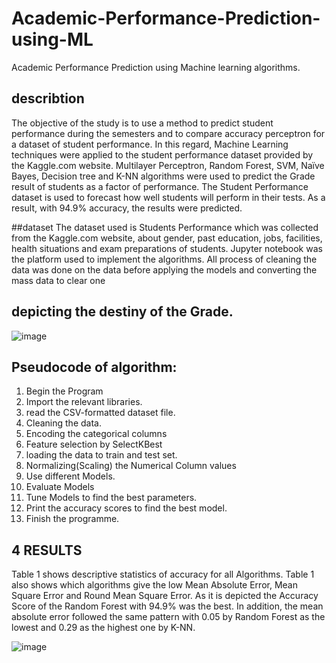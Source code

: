 # Academic-Performance-Prediction-using-ML
Academic Performance Prediction using Machine learning algorithms.

## describtion
The objective of the study is to use a method to predict student performance during the semesters and to compare accuracy perceptron for a dataset of student performance. In this regard, Machine Learning techniques were applied to the student performance dataset provided by the Kaggle.com website. Multilayer Perceptron, Random Forest, SVM, Naïve Bayes, Decision tree and K-NN algorithms were used to predict the Grade result of students as a factor of performance. The Student Performance dataset is used to forecast how well students will perform in their tests. As a result, with 94.9% accuracy, the results were predicted.


##dataset 
The dataset used is Students Performance which was collected from the Kaggle.com website, about gender, past education, jobs, facilities, health situations and exam preparations of students. Jupyter notebook was the platform used to implement the algorithms.
All process of cleaning the data was done on the data before applying the models and converting the mass data to clear one


 
## depicting the destiny of the Grade. 
![image](https://user-images.githubusercontent.com/9671082/229552600-6631d281-732d-44b7-a047-4d128722a376.png)


## Pseudocode of algorithm:
1.	Begin the Program
2.	Import the relevant libraries.
3.	read the CSV-formatted dataset file.
4.	Cleaning the data.
5.	Encoding the categorical columns
6.	Feature selection by SelectKBest
7.	loading the data to train and test set.
8.	Normalizing(Scaling) the Numerical Column values
9.	Use different Models.
10.	Evaluate Models
11.	Tune Models to find the best parameters.
12.	Print the accuracy scores to find the best model.
13.	Finish the programme.

## 4	RESULTS
Table 1 shows descriptive statistics of accuracy for all Algorithms. Table 1 also shows which algorithms give the low Mean Absolute Error, Mean Square Error and Round Mean Square Error. As it is depicted the Accuracy Score of the Random Forest with 94.9% was the best. In addition, the mean absolute error followed the same pattern with 0.05 by Random Forest as the lowest and 0.29 as the highest one by K-NN. 

![image](https://user-images.githubusercontent.com/9671082/229552979-a5b0d667-5d3c-45b8-8817-b7d95b55cb9d.png)

